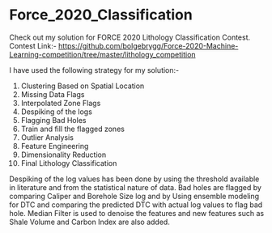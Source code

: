 # Force_2020_Classification
Check out my solution for FORCE 2020 Lithology Classification Contest. Contest Link:- https://github.com/bolgebrygg/Force-2020-Machine-Learning-competition/tree/master/lithology_competition

I have used the following strategy for my solution:-

1. Clustering Based on Spatial Location
2. Missing Data Flags
3. Interpolated Zone Flags
4. Despiking of the logs
5. Flagging Bad Holes
6. Train and fill the flagged zones
7. Outlier Analysis
8. Feature Engineering
9. Dimensionality Reduction
10. Final Lithology Classification

Despiking of the log values has been done by using the threshold available in literature and from the statistical nature of data. Bad holes are flagged by comparing Caliper and Borehole Size log and by Using ensemble modeling for DTC and comparing the predicted DTC with actual log values to flag bad hole. Median Filter is used to denoise the features and new features such as Shale Volume and Carbon Index are also added.
